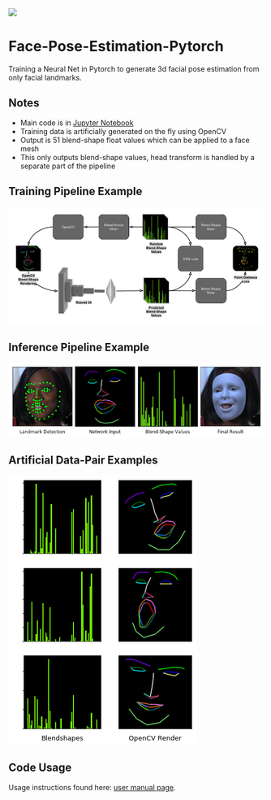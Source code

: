 ![](examples/track_d.gif)
# Face-Pose-Estimation-Pytorch
Training a Neural Net in Pytorch to generate 3d facial pose estimation from only facial landmarks.

## Notes
- Main code is in [Jupyter Notebook](face_pose_net.ipynb)
- Training data is artificially generated on the fly using OpenCV
- Output is 51 blend-shape float values which can be applied to a face mesh
- This only outputs blend-shape values, head transform is handled by a separate part of the pipeline

## Training Pipeline Example
![](examples/pytorch_training_pipeline.png)
## Inference Pipeline Example
![](examples/pipeline.png)
## Artificial Data-Pair Examples
![](examples/git_dataset.png)

## Code Usage
Usage instructions found here: [user manual page](USAGE.md).




